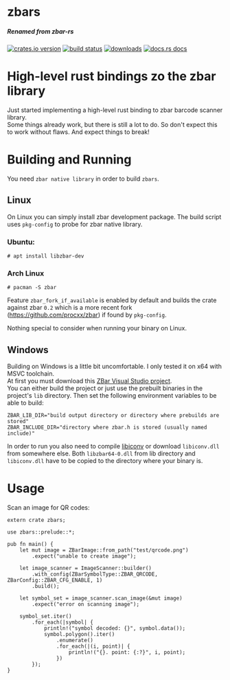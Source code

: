 # zbars
##### Renamed from zbar-rs

[![crates.io version][1]][2] [![build status][3]][4]
[![downloads][5]][6] [![docs.rs docs][7]][8]

# High-level rust bindings zo the zbar library
Just started implementing a high-level rust binding to zbar barcode scanner library.  
Some things already work, but there is still a lot to do. So don't expect this to work without flaws.
And expect things to break!

# Building and Running
You need `zbar native library` in order to build `zbars`.

## Linux
On Linux you can simply install zbar development package. The build script uses 
`pkg-config` to probe for zbar native library.

### Ubuntu:
  
    # apt install libzbar-dev

### Arch Linux

    # pacman -S zbar

Feature `zbar_fork_if_available` is enabled by default and builds the crate against
zbar `0.2` which is a more recent fork (https://github.com/procxx/zbar) if found by `pkg-config`.

Nothing special to consider when running your binary on Linux.

## Windows
Building on Windows is a little bit uncomfortable. I only tested it on x64 with MSVC toolchain.  
At first you must download this [ZBar Visual Studio project](https://github.com/dani4/ZBarWin64).  
You can either build the project or just use the prebuilt binaries in the project's `lib` directory.
Then set the following environment variables to be able to build:
    
    ZBAR_LIB_DIR="build output directory or directory where prebuilds are stored"
    ZBAR_INCLUDE_DIR="directory where zbar.h is stored (usually named include)"
    

In order to run you also need to compile [libiconv](https://www.gnu.org/software/libiconv/) or download `libiconv.dll` from somewhere else.
Both `libzbar64-0.dll` from lib directory and `libiconv.dll` have to be copied to the directory where
your binary is.

# Usage
Scan an image for QR codes:
```
extern crate zbars;

use zbars::prelude::*;

pub fn main() {
    let mut image = ZBarImage::from_path("test/qrcode.png")
        .expect("unable to create image");

    let image_scanner = ImageScanner::builder()
        .with_config(ZBarSymbolType::ZBAR_QRCODE, ZBarConfig::ZBAR_CFG_ENABLE, 1)
        .build();

    let symbol_set = image_scanner.scan_image(&mut image)
        .expect("error on scanning image");

    symbol_set.iter()
        .for_each(|symbol| {
            println!("symbol decoded: {}", symbol.data());
            symbol.polygon().iter()
                .enumerate()
                .for_each(|(i, point)| {
                    println!("{}. point: {:?}", i, point);
                })
        });
}
```

[1]: https://img.shields.io/crates/v/zbars.svg?style=flat-square
[2]: https://crates.io/crates/zbars
[3]: https://img.shields.io/travis/marhkb/zbars.svg?style=flat-square
[4]: https://travis-ci.org/marhkb/zbars
[5]: https://img.shields.io/crates/d/zbars.svg?style=flat-square
[6]: https://crates.io/crates/zbars
[7]: https://docs.rs/zbars/badge.svg
[8]: https://docs.rs/crate/zbars
